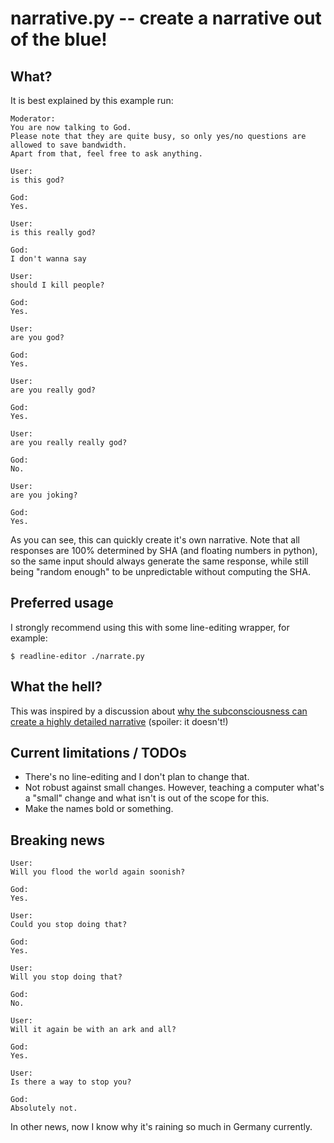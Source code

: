 # narrative.py -- create a narrative out of the blue!

## What?

It is best explained by this example run:

```
Moderator:
You are now talking to God.
Please note that they are quite busy, so only yes/no questions are allowed to save bandwidth.
Apart from that, feel free to ask anything.

User:
is this god?

God:
Yes.

User:
is this really god?

God:
I don't wanna say

User:
should I kill people?

God:
Yes.

User:
are you god?

God:
Yes.

User:
are you really god?

God:
Yes.

User:
are you really really god?

God:
No.

User:
are you joking?

God:
Yes.
```

As you can see, this can quickly create it's own narrative.  Note that
all responses are 100% determined by SHA (and floating numbers in
python), so the same input should always generate the same response,
while still being "random enough" to be unpredictable without computing
the SHA.

## Preferred usage

I strongly recommend using this with some line-editing wrapper, for example:

    $ readline-editor ./narrate.py 

## What the hell?

This was inspired by a discussion about [why the subconsciousness can
create a highly detailed
narrative](https://www.reddit.com/r/explainlikeimfive/comments/4nl12b/eli5_when_dreaming_how_is_my_subconscious_able_to/d44snnb)
(spoiler: it doesn't!)

## Current limitations / TODOs

- There's no line-editing and I don't plan to change that.
- Not robust against small changes.  However, teaching a computer what's
  a "small" change and what isn't is out of the scope for this.
- Make the names bold or something.

## Breaking news

```
User:
Will you flood the world again soonish?

God:
Yes.

User:
Could you stop doing that?

God:
Yes.

User:
Will you stop doing that?

God:
No.

User:
Will it again be with an ark and all?

God:
Yes.

User:
Is there a way to stop you?

God:
Absolutely not.
```

In other news, now I know why it's raining so much in Germany currently.
